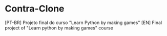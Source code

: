 # Contra-Clone
[PT-BR] Projeto final do curso "Learn Python by making games"
[EN] Final project of "Learn python by making games" course
